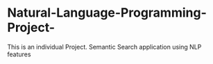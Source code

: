 # Natural-Language-Programming-Project-
This is an individual Project. Semantic Search application using NLP features 
